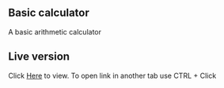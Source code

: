 ## Basic calculator
A basic arithmetic calculator
## Live version
Click [Here]() to view. To open link in another tab use CTRL + Click
